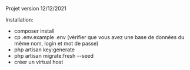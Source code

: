 Projet version 12/12/2021

Installation:

- composer install
- cp .env.example .env (vérifier que vous avez une base de données du même nom, login et mot de passe)
- php artisan key:generate
- php artisan migrate:fresh --seed
- créer un virtual host